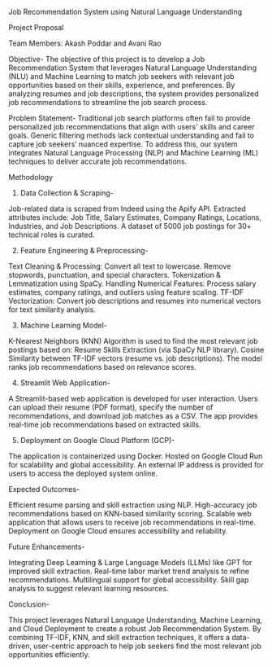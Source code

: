 Job Recommendation System using Natural Language Understanding

Project Proposal

Team Members:
Akash Poddar and 
Avani Rao

Objective-
The objective of this project is to develop a Job Recommendation System that leverages Natural Language Understanding (NLU) and Machine Learning to match job seekers with relevant job opportunities based on their skills, experience, and preferences. By analyzing resumes and job descriptions, the system provides personalized job recommendations to streamline the job search process.

Problem Statement-
Traditional job search platforms often fail to provide personalized job recommendations that align with users' skills and career goals. Generic filtering methods lack contextual understanding and fail to capture job seekers’ nuanced expertise. To address this, our system integrates Natural Language Processing (NLP) and Machine Learning (ML) techniques to deliver accurate job recommendations.

Methodology

1. Data Collection & Scraping-

Job-related data is scraped from Indeed using the Apify API.
Extracted attributes include:
Job Title, Salary Estimates, Company Ratings, Locations, Industries, and Job Descriptions.
A dataset of 5000 job postings for 30+ technical roles is curated.

2. Feature Engineering & Preprocessing-

Text Cleaning & Processing:
Convert all text to lowercase.
Remove stopwords, punctuation, and special characters.
Tokenization & Lemmatization using SpaCy.
Handling Numerical Features:
Process salary estimates, company ratings, and outliers using feature scaling.
TF-IDF Vectorization:
Convert job descriptions and resumes into numerical vectors for text similarity analysis.

3. Machine Learning Model-

K-Nearest Neighbors (KNN) Algorithm is used to find the most relevant job postings based on:
Resume Skills Extraction (via SpaCy NLP library).
Cosine Similarity between TF-IDF vectors (resume vs. job descriptions).
The model ranks job recommendations based on relevance scores.

4. Streamlit Web Application-

A Streamlit-based web application is developed for user interaction.
Users can upload their resume (PDF format), specify the number of recommendations, and download job matches as a CSV.
The app provides real-time job recommendations based on extracted skills.

5. Deployment on Google Cloud Platform (GCP)-

The application is containerized using Docker.
Hosted on Google Cloud Run for scalability and global accessibility.
An external IP address is provided for users to access the deployed system online.

Expected Outcomes-

Efficient resume parsing and skill extraction using NLP.
High-accuracy job recommendations based on KNN-based similarity scoring.
Scalable web application that allows users to receive job recommendations in real-time.
Deployment on Google Cloud ensures accessibility and reliability.

Future Enhancements-

Integrating Deep Learning & Large Language Models (LLMs) like GPT for improved skill extraction.
Real-time labor market trend analysis to refine recommendations.
Multilingual support for global accessibility.
Skill gap analysis to suggest relevant learning resources.

Conclusion-

This project leverages Natural Language Understanding, Machine Learning, and Cloud Deployment to create a robust Job Recommendation System. By combining TF-IDF, KNN, and skill extraction techniques, it offers a data-driven, user-centric approach to help job seekers find the most relevant job opportunities efficiently.
